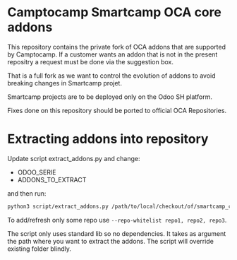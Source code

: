 # Camptocamp Smartcamp OCA core addons

This repository contains the private fork of OCA addons that are supported by Camptocamp.
If a customer wants an addon that is not in the present repositry a request must be done via the suggestion box.

That is a full fork as we want to control the evolution of addons to avoid breaking changes in Smartcamp projet.

Smartcamp projects are to be deployed only on the Odoo SH platform.

Fixes done on this repository should be ported to official OCA Repositories.

# Extracting addons into repository

Update script extract_addons.py and change:

 * ODOO_SERIE
 * ADDONS_TO_EXTRACT

and then run:

```bash
python3 script/extract_addons.py /path/to/local/checkout/of/smartcamp_core/
```

To add/refresh only some repo use `--repo-whitelist repo1, repo2, repo3`.

The script only uses standard lib so no dependencies.
It takes as argument the path where you want to extract the addons.
The script will override existing folder blindly.
